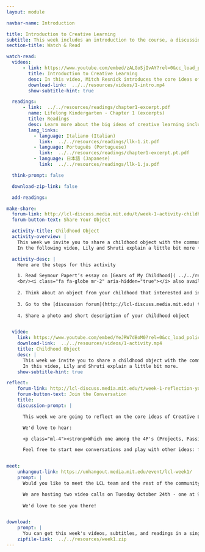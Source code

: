 ```yaml
---
layout: module

navbar-name: Introduction

title: Introduction to Creative Learning
subtitle: This week includes an introduction to the course, a discussion of the Lifelong Kindergarten approach, and an opportunity to share a childhood object
section-title: Watch & Read

watch-read:
  videos:
      - link: https://www.youtube.com/embed/zALGoSjIvAY?rel=0&cc_load_policy=1
        title: Introduction to Creative Learning
        desc: In this video, Mitch Resnick introduces the core ideas of creative learning and how those ideas are inspired by the way children learn in kindergarten.
        download-link:  ../../resources/videos/1-intro.mp4
        show-subtitle-hint: true

  readings:
      - link:  ../../resources/readings/chapter1-excerpt.pdf
        name: Lifelong Kindergarten - Chapter 1 (excerpts)
        title: Readings
        desc: Learn more about the big ideas of creative learning including the four P's and the creative learning spiral.
        lang_links:
          - language: Italiano (Italian)
            link:  ../../resources/readings/llk-1.it.pdf
          - language: Português (Portuguese)
            link:  ../../resources/readings/chapter1-excerpt.pt.pdf
          - language: 日本語 (Japanese)
            link:  ../../resources/readings/llk-1.ja.pdf

  think-prompt: false

  download-zip-link: false

  add-readings:

make-share:
  forum-link: http://lcl-discuss.media.mit.edu/t/week-1-activity-childhood-objects/22
  forum-button-text: Share Your Object

  activity-title: Childhood Object
  activity-overview: |
    This week we invite you to share a childhood object with the community.
    In the following video, Lily and Shruti explain a little bit more (subtitles available in multiple languages)

  activity-desc: |
    Here are the steps for this activity

    1. Read Seymour Papert’s essay on [Gears of My Childhood]( ../../resources/activity/week1/gears-v1.pdf) 
    <br/><i class="fa fa-globe mr-2" aria-hidden="true"></i> also available in [Italiano (Italian)]( ../../resources/activity/week1/gears-v1.it.pdf), [日本語 (Japanese)]( ../../resources/activity/week1/gears-v1.ja.pdf), [Português (Portuguese)]( ../../resources/activity/week1/gears-v1.pt.pdf), [Español (Spanish)]( ../../resources/activity/week1/gears-v1.es.pdf)
    
    2. Think about an object from your childhood that interested and influenced you. What was special about it? How did it affect the way you think and learn?
    
    3. Go to the [discussion forum](http://lcl-discuss.media.mit.edu) to see other people's objects
    
    4. Share a photo and short description of your childhood object


  video:
    link: https://www.youtube.com/embed/YeJRW7dBoM0?rel=0&cc_load_policy=1
    download-link:  ../../resources/videos/1-activity.mp4
    title: Childhood Object
    desc: |
      This week we invite you to share a childhood object with the community.
      In this video, Lily and Shruti explain a little bit more.
    show-subtitle-hint: true

reflect:
    forum-link: http://lcl-discuss.media.mit.edu/t/week-1-reflection-your-favorite-p/56
    forum-button-text: Join the Conversation
    title:
    discussion-prompt: |

      This week we are going to reflect on the core ideas of Creative Learning by playing with the 4P's.

      We'd love to hear:

      <p class="ml-4"><strong>Which one among the 4P's (Projects, Passion, Peers and Play) are you particularly curious or excited about, and why?</strong></p>

      Feel free to start new conversations and play with other ideas: for example imagining the kindergarten approach in your learning environment, or sharing a favorite quote from the week's readings and explaining why it resonates with you.


meet:
    unhangout-link: https://unhangout.media.mit.edu/event/lcl-week1/
    prompt: |
      Would you like to meet the LCL team and the rest of the community?

      We are hosting two video calls on Tuesday October 24th - one at 9am EST and another one at 5pm EST.
      
      We'd love to see you there!


download:
    prompt: |
      You can get this week's videos, subtitles, and readings in a single zip file for offline use.
    zipfile-link:  ../../resources/week1.zip
---
```

